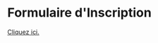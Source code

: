 # Formulaire d'Inscription

[Cliquez ici.](https://thammami01.github.io/programmation-web-tp2-ex2/)
